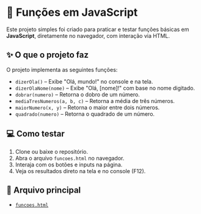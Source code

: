 # 🔢 Funções em JavaScript

Este projeto simples foi criado para praticar e testar funções básicas em **JavaScript**, diretamente no navegador, com interação via HTML.

## ✨ O que o projeto faz

O projeto implementa as seguintes funções:

- `dizerOla()` – Exibe "Olá, mundo!" no console e na tela.
- `dizerOlaNome(nome)` – Exibe "Olá, [nome]!" com base no nome digitado.
- `dobrar(numero)` – Retorna o dobro de um número.
- `mediaTresNumeros(a, b, c)` – Retorna a média de três números.
- `maiorNumero(x, y)` – Retorna o maior entre dois números.
- `quadrado(numero)` – Retorna o quadrado de um número.

## 💻 Como testar

1. Clone ou baixe o repositório.
2. Abra o arquivo `funcoes.html` no navegador.
3. Interaja com os botões e inputs na página.
4. Veja os resultados direto na tela e no console (F12).

## 📁 Arquivo principal

- [`funcoes.html`](./funcoes.html)
